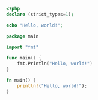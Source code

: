
```php
<?php
declare (strict_types=1);

echo "Hello, world!";

```

```go
package main

import "fmt"

func main() {
    fmt.Println("Hello, world!")
}
```

```rust
fn main() {
    println!("Hello, world!");
}
```

<!--
**Gpihuier/Gpihuier** is a ✨ _special_ ✨ repository because its `README.md` (this file) appears on your GitHub profile.

Here are some ideas to get you started:

- 🔭 I’m currently working on ...
- 🌱 I’m currently learning ...
- 👯 I’m looking to collaborate on ...
- 🤔 I’m looking for help with ...
- 💬 Ask me about ...
- 📫 How to reach me: ...
- 😄 Pronouns: ...
- ⚡ Fun fact: ...
-->
